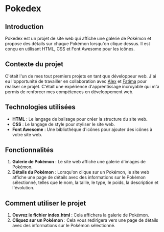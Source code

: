 # Pokedex

## Introduction

Pokedex est un projet de site web qui affiche une galerie de Pokémon et propose des détails sur chaque Pokémon lorsqu'on clique dessus. Il est conçu en utilisant HTML, CSS et Font Awesome pour les icônes.

## Contexte du projet

C'était l'un de mes tout premiers projets en tant que développeur web. J'ai eu l'opportunité de travailler en collaboration avec <a href="https://github.com/OffZarco">Alex</a> et <a href="https://github.com/fatimazen">Fatima</a> pour réaliser ce projet. C'était une expérience d'apprentissage incroyable qui m'a permis de renforcer mes compétences en développement web.

## Technologies utilisées

- **HTML** : Le langage de balisage pour créer la structure du site web.
- **CSS** : Le langage de style pour styliser le site web.
- **Font Awesome** : Une bibliothèque d'icônes pour ajouter des icônes à votre site web.

## Fonctionnalités

1. **Galerie de Pokémon** : Le site web affiche une galerie d'images de Pokémon.
2. **Détails du Pokémon** : Lorsqu'on clique sur un Pokémon, le site web affiche une page de détails avec des informations sur le Pokémon sélectionné, telles que le nom, la taille, le type, le poids, la description et l'évolution.

## Comment utiliser le projet

1. **Ouvrez le fichier index.html** : Cela affichera la galerie de Pokémon.
2. **Cliquez sur un Pokémon** : Cela vous redirigera vers une page de détails avec des informations sur le Pokémon sélectionné.


